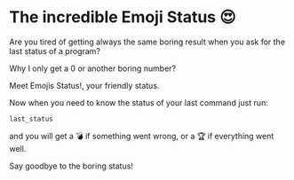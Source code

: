 # The incredible Emoji Status 😍 

Are you tired of getting always the same boring result when you ask for the last status of a program?

Why I only get a 0 or another boring number?

Meet Emojis Status!, your friendly status.

Now when you need to know the status of your last command just run:

```shell
last_status
```

and you will get a 💣  if something went wrong, or a 🏆  if everything went well.

Say goodbye to the boring status!
